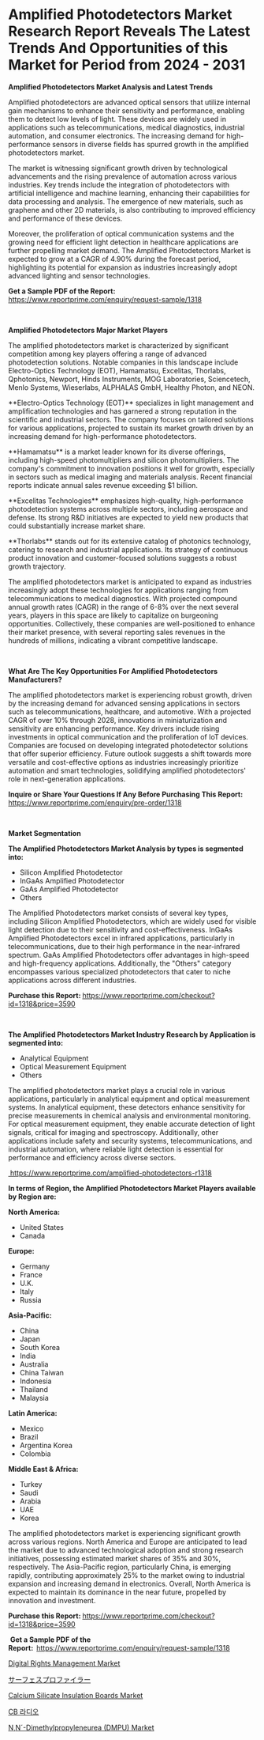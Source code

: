 <p><h1>Amplified Photodetectors Market Research Report Reveals The Latest Trends And Opportunities of this Market for Period from 2024 - 2031</h1></p><p><strong>Amplified Photodetectors Market Analysis and Latest Trends</strong></p>
<p><p>Amplified photodetectors are advanced optical sensors that utilize internal gain mechanisms to enhance their sensitivity and performance, enabling them to detect low levels of light. These devices are widely used in applications such as telecommunications, medical diagnostics, industrial automation, and consumer electronics. The increasing demand for high-performance sensors in diverse fields has spurred growth in the amplified photodetectors market.</p><p>The market is witnessing significant growth driven by technological advancements and the rising prevalence of automation across various industries. Key trends include the integration of photodetectors with artificial intelligence and machine learning, enhancing their capabilities for data processing and analysis. The emergence of new materials, such as graphene and other 2D materials, is also contributing to improved efficiency and performance of these devices.</p><p>Moreover, the proliferation of optical communication systems and the growing need for efficient light detection in healthcare applications are further propelling market demand. The Amplified Photodetectors Market is expected to grow at a CAGR of 4.90% during the forecast period, highlighting its potential for expansion as industries increasingly adopt advanced lighting and sensor technologies.</p></p>
<p><strong>Get a Sample PDF of the Report:&nbsp;</strong> <a href="https://www.reportprime.com/enquiry/request-sample/1318">https://www.reportprime.com/enquiry/request-sample/1318</a></p>
<p>&nbsp;</p>
<p><strong>Amplified Photodetectors Major Market Players</strong></p>
<p><p>The amplified photodetectors market is characterized by significant competition among key players offering a range of advanced photodetection solutions. Notable companies in this landscape include Electro-Optics Technology (EOT), Hamamatsu, Excelitas, Thorlabs, Qphotonics, Newport, Hinds Instruments, MOG Laboratories, Sciencetech, Menlo Systems, Wieserlabs, ALPHALAS GmbH, Healthy Photon, and NEON.</p><p>**Electro-Optics Technology (EOT)** specializes in light management and amplification technologies and has garnered a strong reputation in the scientific and industrial sectors. The company focuses on tailored solutions for various applications, projected to sustain its market growth driven by an increasing demand for high-performance photodetectors.</p><p>**Hamamatsu** is a market leader known for its diverse offerings, including high-speed photomultipliers and silicon photomultipliers. The company's commitment to innovation positions it well for growth, especially in sectors such as medical imaging and materials analysis. Recent financial reports indicate annual sales revenue exceeding $1 billion.</p><p>**Excelitas Technologies** emphasizes high-quality, high-performance photodetection systems across multiple sectors, including aerospace and defense. Its strong R&D initiatives are expected to yield new products that could substantially increase market share.</p><p>**Thorlabs** stands out for its extensive catalog of photonics technology, catering to research and industrial applications. Its strategy of continuous product innovation and customer-focused solutions suggests a robust growth trajectory.</p><p>The amplified photodetectors market is anticipated to expand as industries increasingly adopt these technologies for applications ranging from telecommunications to medical diagnostics. With projected compound annual growth rates (CAGR) in the range of 6-8% over the next several years, players in this space are likely to capitalize on burgeoning opportunities. Collectively, these companies are well-positioned to enhance their market presence, with several reporting sales revenues in the hundreds of millions, indicating a vibrant competitive landscape.</p></p>
<p>&nbsp;</p>
<p><strong>What Are The Key Opportunities For Amplified Photodetectors Manufacturers?</strong></p>
<p><p>The amplified photodetectors market is experiencing robust growth, driven by the increasing demand for advanced sensing applications in sectors such as telecommunications, healthcare, and automotive. With a projected CAGR of over 10% through 2028, innovations in miniaturization and sensitivity are enhancing performance. Key drivers include rising investments in optical communication and the proliferation of IoT devices. Companies are focused on developing integrated photodetector solutions that offer superior efficiency. Future outlook suggests a shift towards more versatile and cost-effective options as industries increasingly prioritize automation and smart technologies, solidifying amplified photodetectors' role in next-generation applications.</p></p>
<p><strong>Inquire or Share Your Questions If Any Before Purchasing This Report:</strong> <a href="https://www.reportprime.com/enquiry/pre-order/1318">https://www.reportprime.com/enquiry/pre-order/1318</a></p>
<p>&nbsp;</p>
<p><strong>Market Segmentation</strong></p>
<p><strong>The Amplified Photodetectors Market Analysis by types is segmented into:</strong></p>
<p><ul><li>Silicon Amplified Photodetector</li><li>InGaAs Amplified Photodetector</li><li>GaAs Amplified Photodetector</li><li>Others</li></ul></p>
<p><p>The Amplified Photodetectors market consists of several key types, including Silicon Amplified Photodetectors, which are widely used for visible light detection due to their sensitivity and cost-effectiveness. InGaAs Amplified Photodetectors excel in infrared applications, particularly in telecommunications, due to their high performance in the near-infrared spectrum. GaAs Amplified Photodetectors offer advantages in high-speed and high-frequency applications. Additionally, the "Others" category encompasses various specialized photodetectors that cater to niche applications across different industries.</p></p>
<p><strong>Purchase this Report:&nbsp;</strong><a href="https://www.reportprime.com/checkout?id=1318&price=3590">https://www.reportprime.com/checkout?id=1318&price=3590</a></p>
<p>&nbsp;</p>
<p><strong>The Amplified Photodetectors Market Industry Research by Application is segmented into:</strong></p>
<p><ul><li>Analytical Equipment</li><li>Optical Measurement Equipment</li><li>Others</li></ul></p>
<p><p>The amplified photodetectors market plays a crucial role in various applications, particularly in analytical equipment and optical measurement systems. In analytical equipment, these detectors enhance sensitivity for precise measurements in chemical analysis and environmental monitoring. For optical measurement equipment, they enable accurate detection of light signals, critical for imaging and spectroscopy. Additionally, other applications include safety and security systems, telecommunications, and industrial automation, where reliable light detection is essential for performance and efficiency across diverse sectors.</p></p>
<p><a href="https://www.reportprime.com/amplified-photodetectors-r1318">&nbsp;https://www.reportprime.com/amplified-photodetectors-r1318</a></p>
<p><strong>In terms of Region, the Amplified Photodetectors Market Players available by Region are:</strong></p>
<p>
    <p> <strong> North America: </strong>
        <ul>
            <li>United States</li>
            <li>Canada</li>
        </ul>
        </p> 
    <p> <strong> Europe: </strong>
        <ul>
            <li>Germany</li>
            <li>France</li>
            <li>U.K.</li>
            <li>Italy</li>
            <li>Russia</li>
        </ul>
        </p> 
    <p> <strong> Asia-Pacific: </strong>
        <ul>
            <li>China</li>
            <li>Japan</li>
            <li>South Korea</li>
            <li>India</li>
            <li>Australia</li>
            <li>China Taiwan</li>
            <li>Indonesia</li>
            <li>Thailand</li>
            <li>Malaysia</li>
        </ul>
        </p> 
    <p> <strong> Latin America: </strong>
        <ul>
            <li>Mexico</li>
            <li>Brazil</li>
            <li>Argentina Korea</li>
            <li>Colombia</li>
        </ul>
        </p> 
    <p> <strong> Middle East & Africa: </strong>
        <ul>
            <li>Turkey</li>
            <li>Saudi</li>
            <li>Arabia</li>
            <li>UAE</li>
            <li>Korea</li>
        </ul>
    </p>
    </p>
<p><p>The amplified photodetectors market is experiencing significant growth across various regions. North America and Europe are anticipated to lead the market due to advanced technological adoption and strong research initiatives, possessing estimated market shares of 35% and 30%, respectively. The Asia-Pacific region, particularly China, is emerging rapidly, contributing approximately 25% to the market owing to industrial expansion and increasing demand in electronics. Overall, North America is expected to maintain its dominance in the near future, propelled by innovation and investment.</p></p>
<p><strong>Purchase this Report: </strong><a href="https://www.reportprime.com/checkout?id=1318&price=3590">https://www.reportprime.com/checkout?id=1318&price=3590</a></p>
<p>&nbsp;<strong>Get a Sample PDF of the Report:&nbsp;&nbsp;</strong><a href="https://www.reportprime.com/enquiry/request-sample/1318">https://www.reportprime.com/enquiry/request-sample/1318</a></p>
<p><strong></strong></p>
<p><p><a href="https://medium.com/@lauryframi644/future-ready-strategic-insights-into-the-global-digital-rights-management-market-2024-2031-3905dd947cf0">Digital Rights Management Market</a></p><p><a href="https://medium.com/@lavonnedefsmc/%E3%82%B5%E3%83%BC%E3%83%95%E3%82%A7%E3%82%B9%E3%83%97%E3%83%AD%E3%83%95%E3%82%A1%E3%82%A4%E3%83%A9%E3%83%BC%E3%83%9E%E3%83%BC%E3%82%B1%E3%83%83%E3%83%88%E9%9D%A9%E5%91%BD-2024%E5%B9%B4-2031%E5%B9%B4-%E6%AC%A1%E3%81%AE10%E5%B9%B4%E9%96%93%E3%82%92%E5%BD%A2%E4%BD%9C%E3%82%8B%E5%B8%82%E5%A0%B4%E5%8B%95%E5%90%91-1d001abb746c">サーフェスプロファイラー</a></p><p><a href="https://www.linkedin.com/pulse/calcium-silicate-insulation-boards-market-outlook-forecast-from-m9mke?trackingId=%2BKYDQwZQQkSjFeEDsx8AKQ%3D%3D">Calcium Silicate Insulation Boards Market</a></p><p><a href="https://medium.com/@rudyswaniafgwski56664/cb-%EB%9D%BC%EB%94%94%EC%98%A4-%EC%8B%9C%EC%9E%A5-%EC%8B%9C%EC%9E%A5-%EC%84%B8%EB%B6%84%ED%99%94-%EC%A7%80%EB%A6%AC%EC%A0%81-%EC%A7%80%EC%97%AD-%EB%B0%8F-2031%EB%85%84%EA%B9%8C%EC%A7%80%EC%9D%98-%EC%8B%9C%EC%9E%A5-%EC%98%88%EC%B8%A1-75d668f2e3d8">CB 라디오</a></p><p><a href="https://issuu.com/reportprime-2/docs/nn-dimethylpropyleneurea-dmpu-marke_f18b68b5bf27f7">N,N´-Dimethylpropyleneurea (DMPU) Market</a></p></p>